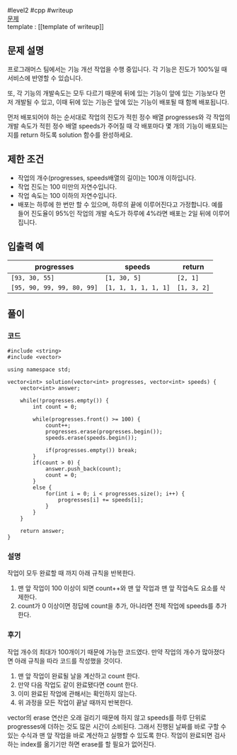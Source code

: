 
#level2 #cpp #writeup  
[문제](https://school.programmers.co.kr/learn/courses/30/lessons/42586)  
template : [[template of writeup]]  

## 문제 설명  

프로그래머스 팀에서는 기능 개선 작업을 수행 중입니다. 각 기능은 진도가 100%일 때 서비스에 반영할 수 있습니다.  

또, 각 기능의 개발속도는 모두 다르기 때문에 뒤에 있는 기능이 앞에 있는 기능보다 먼저 개발될 수 있고, 이때 뒤에 있는 기능은 앞에 있는 기능이 배포될 때 함께 배포됩니다.  

먼저 배포되어야 하는 순서대로 작업의 진도가 적힌 정수 배열 progresses와 각 작업의 개발 속도가 적힌 정수 배열 speeds가 주어질 때 각 배포마다 몇 개의 기능이 배포되는지를 return 하도록 solution 함수를 완성하세요.  

## 제한 조건  

- 작업의 개수(progresses, speeds배열의 길이)는 100개 이하입니다.  
- 작업 진도는 100 미만의 자연수입니다.  
- 작업 속도는 100 이하의 자연수입니다.  
- 배포는 하루에 한 번만 할 수 있으며, 하루의 끝에 이루어진다고 가정합니다. 예를 들어 진도율이 95%인 작업의 개발 속도가 하루에 4%라면 배포는 2일 뒤에 이루어집니다.  

## 입출력 예  

| progresses                 | speeds               | return      |  
| -------------------------- | -------------------- | ----------- |  
| `[93, 30, 55]`             | `[1, 30, 5]`         | `[2, 1]`    |  
| `[95, 90, 99, 99, 80, 99]` | `[1, 1, 1, 1, 1, 1]` | `[1, 3, 2]` |  

## 풀이  

### 코드  

```  
#include <string>  
#include <vector>  

using namespace std;  

vector<int> solution(vector<int> progresses, vector<int> speeds) {  
    vector<int> answer;  
    
    while(!progresses.empty()) {  
        int count = 0;  
        
        while(progresses.front() >= 100) {  
            count++;  
            progresses.erase(progresses.begin());  
            speeds.erase(speeds.begin());  
            
            if(progresses.empty()) break;  
        }  
        if(count > 0) {  
            answer.push_back(count);  
            count = 0;  
        }  
        else {  
            for(int i = 0; i < progresses.size(); i++) {  
                progresses[i] += speeds[i];  
            }  
        }  
    }  
    
    return answer;  
}  
```  

### 설명  

작업이 모두 완료할 때 까지 아래 규칙을 반복한다.  

1. 맨 앞 작업이 100 이상이 되면 count++와 맨 앞 작업과 맨 앞 작업속도 요소를 삭제한다.  
2. count가 0 이상이면 정답에 count을 추가, 아니라면 전체 작업에 speeds를 추가한다.  

### 후기  

작업 개수의 최대가 100개이기 때문에 가능한 코드였다. 만약 작업의 개수가 많아졌다면 아래 규칙을 따라 코드를 작성했을 것이다.  

1. 맨 앞 작업이 완료될 날을 계산하고 count 한다.  
2. 만약 다음 작업도 같이 완료됐다면 count 한다.  
3. 이미 완료된 작업에 관해서는 확인하지 않는다.  
4. 위 과정을 모든 작업이 끝날 때까지 반복한다.  

vector의 erase 연산은 오래 걸리기 때문에 하지 않고 speeds를 하루 단위로 progresses에 더하는 것도 많은 시간이 소비된다. 그래서 진행된 날짜를 바로 구할 수 있는 수식과 맨 앞 작업을 바로 계산하고 실행할 수 있도록 한다. 작업이 완료되면 검사하는 index를 옮기기만 하면 erase를 할 필요가 없어진다.  
